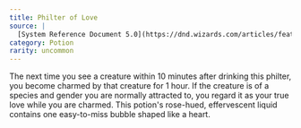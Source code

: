 ```yaml
---
title: Philter of Love
source: |
  [System Reference Document 5.0](https://dnd.wizards.com/articles/features/systems-reference-document-srd)
category: Potion
rarity: uncommon
---
```


The next time you see a creature within 10 minutes after drinking this philter, you become charmed by that creature for 1 hour. If the creature is of a species and gender you are normally attracted to, you regard it as your true love while you are charmed. This potion's rose-hued, effervescent liquid contains one easy-to-miss bubble shaped like a heart.
